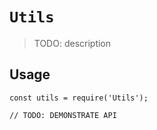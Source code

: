 # `Utils`

> TODO: description

## Usage

```
const utils = require('Utils');

// TODO: DEMONSTRATE API
```
